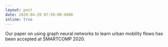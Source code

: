 ```yaml
---
layout: post
date: 2020-04-20 07:59:00-0400
inline: true
---
```


Our paper on using graph neural networks to learn urban mobility flows has been accepted at SMARTCOMP 2020.
